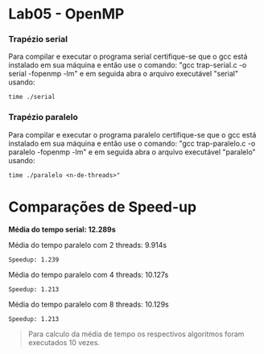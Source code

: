 # Lab05 - OpenMP

### Trapézio serial
Para compilar e executar o programa serial certifique-se que o gcc está instalado em sua máquina e então use o comando: "gcc trap-serial.c -o serial -fopenmp -lm" e em seguida abra o arquivo executável "serial" usando:

 ```
time ./serial
 ```

### Trapézio paralelo
Para compilar e executar o programa paralelo certifique-se que o gcc está instalado em sua máquina e então use o comando: "gcc trap-paralelo.c -o paralelo -fopenmp -lm" e em seguida abra o arquivo executável "paralelo" usando:

 ```
time ./paralelo <n-de-threads>"
 ```

# Comparações de Speed-up

**Média do tempo serial: 12.289s** 

Média do tempo paralelo com 2 threads: 9.914s
 ```
Speedup: 1.239
 ```

Média do tempo paralelo com 4 threads: 10.127s
 ```
Speedup: 1.213
 ```

Média do tempo paralelo com 8 threads: 10.129s
 ```
Speedup: 1.213
 ```
 
 > Para calculo da média de tempo os respectivos algoritmos foram executados 10 vezes.

